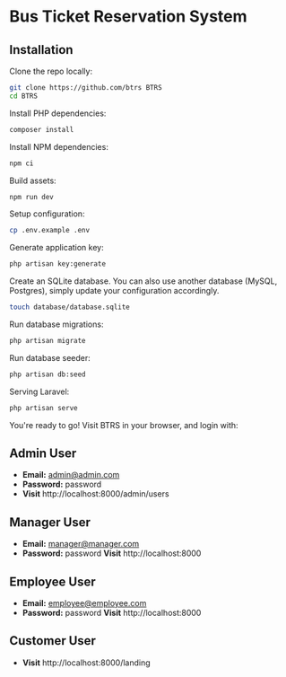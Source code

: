# Bus Ticket Reservation System

## Installation

Clone the repo locally:

```sh
git clone https://github.com/btrs BTRS
cd BTRS
```

Install PHP dependencies:

```sh
composer install
```

Install NPM dependencies:

```sh
npm ci
```

Build assets:

```sh
npm run dev
```

Setup configuration:

```sh
cp .env.example .env
```

Generate application key:

```sh
php artisan key:generate
```

Create an SQLite database. You can also use another database (MySQL, Postgres), simply update your configuration accordingly.

```sh
touch database/database.sqlite
```

Run database migrations:

```sh
php artisan migrate
```

Run database seeder:

```sh
php artisan db:seed
```

Serving Laravel:

```sh
php artisan serve
```

You're ready to go! Visit BTRS in your browser, and login with:

## Admin User
- **Email:** admin@admin.com
- **Password:** password
- **Visit** http://localhost:8000/admin/users

## Manager User
- **Email:** manager@manager.com
- **Password:** password
**Visit** http://localhost:8000

## Employee User
- **Email:** employee@employee.com
- **Password:** password
**Visit** http://localhost:8000

## Customer User
- **Visit** http://localhost:8000/landing
